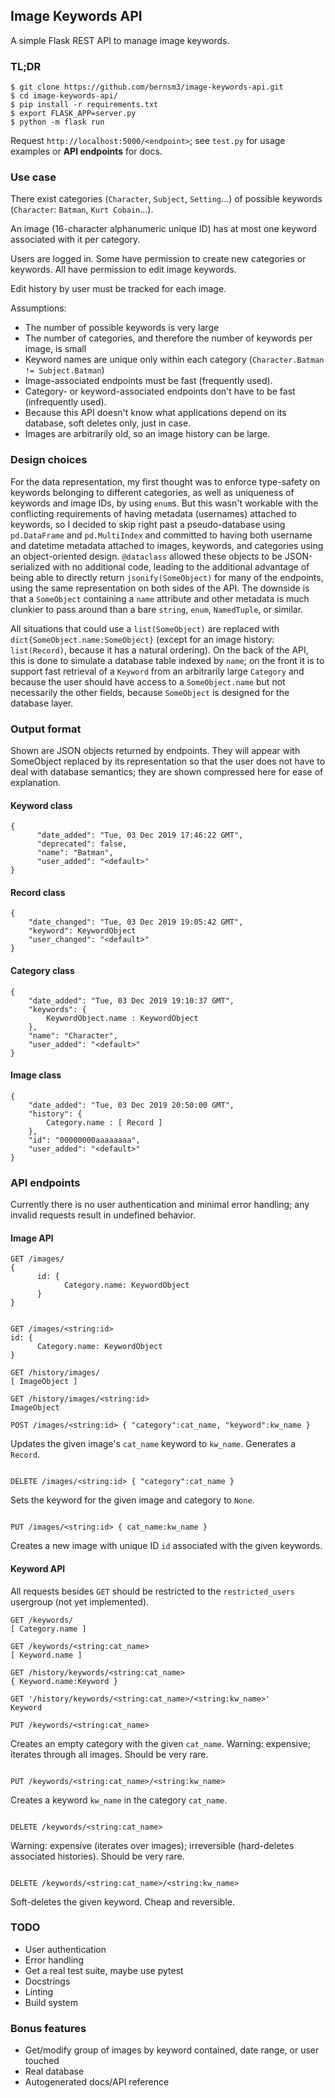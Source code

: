 ## Image Keywords API
A simple Flask REST API to manage image keywords.

### TL;DR
```
$ git clone https://github.com/bernsm3/image-keywords-api.git
$ cd image-keywords-api/
$ pip install -r requirements.txt
$ export FLASK_APP=server.py
$ python -m flask run
```
Request `http://localhost:5000/<endpoint>`; see `test.py` for usage examples or **API endpoints** for docs.

### Use case
There exist categories (`Character`, `Subject`, `Setting`...) of possible keywords (`Character`: `Batman`, `Kurt Cobain`...).

An image (16-character alphanumeric unique ID) has at most one keyword associated with it per category.

Users are logged in. Some have permission to create new categories or keywords. All have permission to edit image keywords.

Edit history by user must be tracked for each image.

Assumptions:
*  The number of possible keywords is very large
*  The number of categories, and therefore the number of keywords per image, is small
*  Keyword names are unique only within each category (`Character.Batman != Subject.Batman`)
*  Image-associated endpoints must be fast (frequently used).
*  Category- or keyword-associated endpoints don't have to be fast (infrequently used).
*  Because this API doesn't know what applications depend on its database, soft deletes only, just in case.
*  Images are arbitrarily old, so an image history can be large.

### Design choices
For the data representation, my first thought was to enforce type-safety on keywords belonging to different categories, as well as uniqueness of keywords and image IDs, by using `enum`s. But this wasn't workable with the conflicting requirements of having metadata (usernames) attached to keywords, so I decided to skip right past a pseudo-database using `pd.DataFrame` and `pd.MultiIndex` and committed to having both username and datetime metadata attached to images, keywords, and categories using an object-oriented design. `@dataclass` allowed these objects to be JSON-serialized with no additional code, leading to the additional advantage of being able to directly return `jsonify(SomeObject)` for many of the endpoints, using the same representation on both sides of the API. The downside is that a `SomeObject` containing a `name` attribute and other metadata is much clunkier to pass around than a bare `string`, `enum`, `NamedTuple`, or similar.

All situations that could use a `list(SomeObject)` are replaced with `dict{SomeObject.name:SomeObject}` (except for an image history: `list(Record)`, because it has a natural ordering). On the back of the API, this is done to simulate a database table indexed by `name`; on the front it is to support fast retrieval of a `Keyword` from an arbitrarily large `Category` and because the user should have access to a `SomeObject.name` but not necessarily the other fields, because `SomeObject` is designed for the database layer.


### Output format
Shown are JSON objects returned by endpoints. They will appear with SomeObject replaced by its representation so that the user does not have to deal with database semantics; they are shown compressed here for ease of explanation.

#### Keyword class
```
{
      "date_added": "Tue, 03 Dec 2019 17:46:22 GMT",
      "deprecated": false,
      "name": "Batman",
      "user_added": "<default>"
}
```
#### Record class
```
{
    "date_changed": "Tue, 03 Dec 2019 19:05:42 GMT",
    "keyword": KeywordObject
    "user_changed": "<default>"
}
```
#### Category class
```
{
    "date_added": "Tue, 03 Dec 2019 19:10:37 GMT",
    "keywords": {
        KeywordObject.name : KeywordObject
    },
    "name": "Character",
    "user_added": "<default>"
}
```
#### Image class
```
{
    "date_added": "Tue, 03 Dec 2019 20:50:00 GMT",
    "history": {
        Category.name : [ Record ]
    },
    "id": "00000000aaaaaaaa",
    "user_added": "<default>"
}

```

### API endpoints
Currently there is no user authentication and minimal error handling; any invalid requests result in undefined behavior.

#### Image API
```
GET /images/
{ 
      id: {
            Category.name: KeywordObject
      }
}


GET /images/<string:id>
id: {
      Category.name: KeywordObject
}

GET /history/images/
[ ImageObject ]

GET /history/images/<string:id>
ImageObject

POST /images/<string:id> { "category":cat_name, "keyword":kw_name }
```
Updates the given image's `cat_name` keyword to `kw_name`. Generates a `Record`.
```

DELETE /images/<string:id> { "category":cat_name }
```
Sets the keyword for the given image and category to `None`.
```

PUT /images/<string:id> { cat_name:kw_name }
```
Creates a new image with unique ID `id` associated with the given keywords.

#### Keyword API
All requests besides `GET` should be restricted to the `restricted_users` usergroup (not yet implemented).
```
GET /keywords/
[ Category.name ]

GET /keywords/<string:cat_name>
[ Keyword.name ]

GET /history/keywords/<string:cat_name>
{ Keyword.name:Keyword }

GET '/history/keywords/<string:cat_name>/<string:kw_name>'
Keyword

PUT /keywords/<string:cat_name>
```
Creates an empty category with the given `cat_name`. Warning: expensive; iterates through all images. Should be very rare.
```

PUT /keywords/<string:cat_name>/<string:kw_name>
```
Creates a keyword `kw_name` in the category `cat_name`.

```

DELETE /keywords/<string:cat_name>
```
Warning: expensive (iterates over images); irreversible (hard-deletes associated histories). Should be very rare.
```

DELETE /keywords/<string:cat_name>/<string:kw_name>
```
Soft-deletes the given keyword. Cheap and reversible.

### TODO
*  User authentication
*  Error handling
*  Get a real test suite, maybe use pytest
*  Docstrings
*  Linting
*  Build system

### Bonus features
*  Get/modify group of images by keyword contained, date range, or user touched
*  Real database
*  Autogenerated docs/API reference
